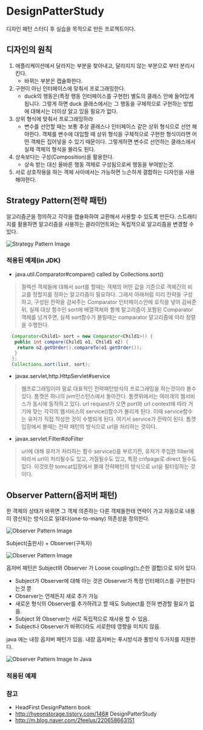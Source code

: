 # DesignPatterStudy
디자인 패턴 스터디 후 실습을 목적으로 만든 프로젝트이다.


## 디자인의 원칙
1. 애플리케이션에서 달라지는 부분을 찾아내고, 달라지지 않는 부분으로 부터 분리시킨다.
	- 바뀌는 부분은 캡슐화한다.	
2. 구현이 아닌 인터페이스에 맞춰서 프로그래밍한다.
	- duck의 행동은(특정 행동 인터페이스를 구현한) 별도의 클래스 안에 들어있게 됩니다.
	그렇게 하면 duck 클래스에서는 그 행동을 구체적으로 구현하는 방법에 대해서는 더이상 알고 있을 필요가 없다.
3. 상위 형식에 맞춰서 프로그래밍하라
	- 변수를 선언할 때는 보통 추상 클래스나 인터페이스 같은 상위 형식으로 선언 해야한다.
	 객체를 변수에 대입할 때 상위 형식을 구체적으로 구현한 형식이라면 어떤 객체든 집어넣을 수 있기 때문이다.
	그렇게하면 변수르 선언하는 클래스에서 실제 객체의 형식을 몰라도 된다.
4. 상속보다는 구성(Composition)을 활용한다.
	- 상속 받는 대신 올바른 행동 객체로 구성됨으로써 행동을 부여받는것.    
5. 서로 상호작용을 하는 객체 사이에서는 가능하면 느슨하게 결합하는 디자인을 사용해야한다.

## Strategy Pattern(전략 패턴)

알고리즘군을 정의하고 각각을 캡슐화하여 교환해서 사용할 수 있도록 만든다. 스트래티지를 활용하면 알고리즘을 사용하는 클라이언트와는 독립적으로 알고리즘을 변경할 수 있다.

![Strategy Pattern Image](http://www.dofactory.com/images/diagrams/net/strategy.gif)

### 적용된 예제(in JDK)

- java.util.Comparator#compare() called by Collections.sort()

> 컬렉션 객체들에 대해서 sort를 할때는 객체의 어떤 값을 기준으로 객체간의 비교를 정할지를 정하는 알고리즘이 필요하다.
그래서 아래처럼 미리 전략을 구성하고, 구성된 전략을 감싸주는 Comparator 인터페이스안에 로직을 넣어 감싸준뒤, 실제 대상 함수인 sort에 배열객체와 함께 알고리즘이 포함된 Comparator 객체를 넘겨주면, 실제 sort함수가 불릴때는 comparator 알고리즘에 따라 정렬을 수행한다.

``` java 
  Comparator<Child1> sort = new Comparator<Child1>() {
   public int compare(Child1 o1, Child1 o2) {
    return o2.getOrder().compareTo(o1.getOrder());
   }
  };
  Collections.sort(list, sort); 
```
 
- javax.servlet,http.HttpServlet#service

> 웹프로그래밍이야 말로 대표적인 전략패턴방식의 프로그래밍을 하는것이라 볼수 있다. 
톰캣은 하나의 jvm인스턴스에서 돌아간다. 톰캣위에서는 여러개의 웹서비스가 동시에 동작하고 있다. 
url request가 오면 port와 url context에  따라 거기에 맞는 각각의 웹서비스의 service()함수가 불리게 된다. 
이때 service함수는 유저가 직접 작성한 것이 수행되게 된다. 여기서 service가 전략이 된다.
톰캣입장에서 볼때는 전략 패턴의 방식으로 url을 처리하는 것이다.


- javax.servlet.Filter#doFilter

> url에 대해 유저가 처리하는 함수 service()를 부르기전, 유저가 주입한 filter에 따라서 url이 처리될수도 있고, 거절될수도 있고, 특정 cnfpage로 direct 될수도 있다. 이것또한 tomcat입장에서 볼때 전략패턴의 방식으로 url을 필터링하는 것이다.


## Observer Pattern(옵저버 패턴)

한 객체의 상태가 바뀌면 그 객체 의존하는 다른 객체들한테 연락이 가고 자동으로 내용이 갱신되는 방식으로 일대다(one-to-many) 의존성을 정의한다.

![Observer Pattern Image](https://upload.wikimedia.org/wikipedia/commons/thumb/8/8d/Observer.svg/500px-Observer.svg.png)

Subject(출판사) + Observer(구독자) 

![Observer Pattern Image](http://cfile28.uf.tistory.com/image/017FA340512434BB31EC10)

옵저버 패턴은 Subject와 Observer 가 Loose coupling(느슨한 결합)으로 되어 있다.

- Subject가 Observer에 대해 아는 것은 Observer가 특정 인터페이스를 구현한다는것 뿐
- Observer는 언제든지 새로 추가 가능
- 새로운 형식의 Observer를 추가하려고 할 때도 Subject를 전혀 변경할 필요가 없음.
- Subject 와 Observer는 서로 독립적으로 재사용 할 수 있음.
- Subject나 Observer가 바뀌더라도 서로한테 영향을 미치지 않음.


java 에는 내장 옵저버 패턴가 있음.
내장 옵저버는 푸시방식과 풀방식 두가지를 지원한다.

![Observer Pattern Image In Java](https://i.stack.imgur.com/l1d3J.png)

### 적용된 예제


### 참고 
- HeadFirst DesignPattern book
- http://hyeonstorage.tistory.com/146# DesignPatterStudy
- http://m.blog.naver.com/2feelus/220658663151
